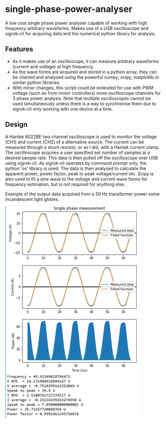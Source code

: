 # single-phase-power-analyser
A low cost single phase power analyser capable of working with high frequency arbitrary waveforms. Makes use of a USB oscilloscope and sigrok-cli for acquiring data and the numerical python library for analysis. 

## Features
* As it makes use of an oscilloscope, it can measure arbitrary waveforms (current and voltage) at high frequency.
* As the wave forms are acquired and stored in a python array, they can be charted and analysed using the powerful numpy, scipy, matplotlib or similar python libraries.
* With minor changes, this script could be extended for use with PWM voltage (such as from motor controllers) more oscilloscope channels for 3 phase power analysis. Note that multiple oscilloscopes cannot be used simultaneously unless there is a way to synchronise them due to sigrok-cli only working with one device at a time.

## Design 
A Hantek 6022BE two channel oscilloscope is used to monitor the voltage (CH1) and current (CH2) of a alternative source. The current can be measured through a shunt resistor, or as I did, with a Hantek current clamp. The oscilloscope acquires a user specified set number of samples at a desired sample rate. This data is then pulled off the oscilloscope over USB using sigrok-cli. As sigrok-cli operates by command prompt only, the python 'os' library is used. The data is then analysed to calculate the apparent power, power factor, peak to peak voltage/current etc. Scipy is also used to fit a sine wave to the voltage and current wave forms for frequency estimation, but is not required for anything else.

Example of the output data acquired from a 50 Hz transformer power some incandescent light globes.

![alt text](https://github.com/Capo01/single-phase-power-analyser/blob/master/example.png "Example of output data")
